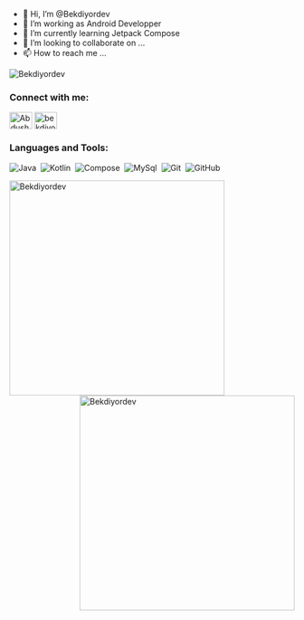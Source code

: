 - 👋 Hi, I’m @Bekdiyordev
- 👀 I’m working as Android Developper
- 🌱 I’m currently learning Jetpack Compose
- 💞️ I’m looking to collaborate on ...
- 📫 How to reach me ...

<p align="left"> <img src="https://komarev.com/ghpvc/?username=Bekdiyordev&label=Profile%20views&color=009518&style=flat" alt="Bekdiyordev" /> </p>
<h3 align="left">Connect with me:</h3>
<p align="left">
<a href="https://linkedin.com/in/bekdiyor-abdusharipov" target="blank"><img align="center" src="https://raw.githubusercontent.com/rahuldkjain/github-profile-readme-generator/master/src/images/icons/Social/linked-in-alt.svg" alt="AbdusharipovBekdiyor" height="30" width="40" /></a>
<a href="https://instagram.com/bekdiyor04" target="blank"><img align="center" src="https://raw.githubusercontent.com/rahuldkjain/github-profile-readme-generator/master/src/images/icons/Social/instagram.svg" alt="bekdiyor04" height="30" width="40" /></a>
</p>

<h3 align="left">Languages and Tools:</h3>

![Java](https://img.shields.io/badge/-Java-05122A?style=flat&logo=Java)&nbsp;
![Kotlin](https://img.shields.io/badge/-Kotlin-05122A?style=flat&logo=kotlin)&nbsp;
![Compose](https://img.shields.io/badge/-Compose-05122A?style=flat&logo=jetpackcompose)&nbsp;
![MySql](https://img.shields.io/badge/-Mysql-05122A?style=flat&logo=mysql)&nbsp;
![Git](https://img.shields.io/badge/-Git-05122A?style=flat&logo=git)&nbsp;
![GitHub](https://img.shields.io/badge/-GitHub-05122A?style=flat&logo=github)&nbsp;

<img width="380" align="left" src="https://github-readme-stats.vercel.app/api?username=Bekdiyordev&theme=github_dark&show_icons=true&locale=en" alt="Bekdiyordev" />
<img width="380" align="right" src="https://github-readme-streak-stats.herokuapp.com?user=Bekdiyordev&theme=github_dark&show_icons=true&hide_border=false" alt="Bekdiyordev" />

